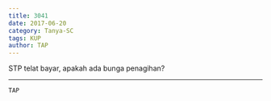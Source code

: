 ```yaml
---
title: 3041
date: 2017-06-20
category: Tanya-SC
tags: KUP
author: TAP
---
```


STP telat bayar, apakah ada bunga penagihan?

---



`TAP`

